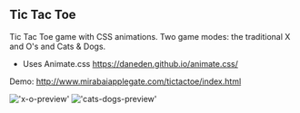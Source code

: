 ## Tic Tac Toe

Tic Tac Toe game with CSS animations.  Two game modes: the traditional X and O's and Cats & Dogs.

- Uses Animate.css https://daneden.github.io/animate.css/

Demo: http://www.mirabaiapplegate.com/tictactoe/index.html

!['x-o-preview'](https://s3-us-west-1.amazonaws.com/www.mirabaiapplegate.com/preview.png)
!['cats-dogs-preview'](https://s3-us-west-1.amazonaws.com/www.mirabaiapplegate.com/animal-preview.png)
